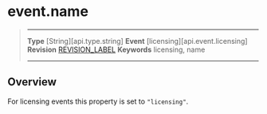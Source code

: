 
# event.name

> --------------------- ------------------------------------------------------------------------------------------
> __Type__              [String][api.type.string]
> __Event__             [licensing][api.event.licensing]
> __Revision__          [REVISION_LABEL](REVISION_URL)
> __Keywords__          licensing, name
> --------------------- ------------------------------------------------------------------------------------------

## Overview

For licensing events this property is set to `"licensing"`.
